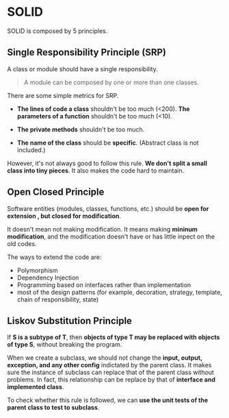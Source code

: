 # SOLID

SOLID is composed by 5 principles.

## Single Responsibility Principle (SRP)

A class or module should have a single responsibility.

> A module can be composed by one or more than one classes.

There are some simple metrics for SRP.

- **The lines of code a class** shouldn't be too much (<200). **The parameters of a function** shouldn't be too much (<10).

- **The private methods** shouldn't be too much.

- **The name of the class** should be **specific**. (Abstract class is not included.)

However, it's not always good to follow this rule. **We don't split a small class into tiny pieces**. It also makes the code hard to maintain.

## Open Closed Principle

Software entities (modules, classes, functions, etc.) should be **open for extension , but closed for modification**.

It doesn't mean not making modification. It means making **mininum modification**, and the modification doesn't have or has little inpect on the old codes.

The ways to extend the code are:

- Polymorphism
- Dependency Injection
- Programming based on interfaces rather than implementation
- most of the design patterns (for example, decoration, strategy, template, chain of responsibility, state)

## Liskov Substitution Principle

If **S is a subtype of T**, then **objects of type T may be replaced with objects of type S**, without breaking the program.

When we create a subclass, we should not change the **input, output, exception, and any other config** indictated by the parent class. It makes sure the instance of subclass can replace that of the parent class without problems. In fact, this relationship can be replace by that of **interface and implemented class**.

To check whether this rule is followed, we can **use the unit tests of the parent class to test to subclass**.
